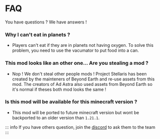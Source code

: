 # FAQ

You have questions ? We have answers !

### Why I can't eat in planets ?
- Players can't eat if they are in planets not having oxygen. To solve this problem, you need to use the vacumator to put food into a can.


### This mod looks like an other one... Are you stealing a mod ?
- Nop ! We don't steal other people mods ! Project Stellaris has been created by the mainteners of Beyond Earth and re-use assets from this mod. The creators of Ad Astra also used assets from Beyond Earth so it's normal if theses both mod looks the same !


### Is this mod will be available for this minecraft version ?
- This mod will be ported to future minecraft version but wont be backported to an older version than `1.21.1`.

::: info
If you have others question, join the [discord](https://discord.gg/project-stellaris-698598471896268931) to ask them to the team
:::